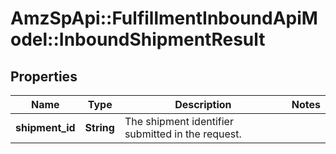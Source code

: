 # AmzSpApi::FulfillmentInboundApiModel::InboundShipmentResult

## Properties
Name | Type | Description | Notes
------------ | ------------- | ------------- | -------------
**shipment_id** | **String** | The shipment identifier submitted in the request. | 


